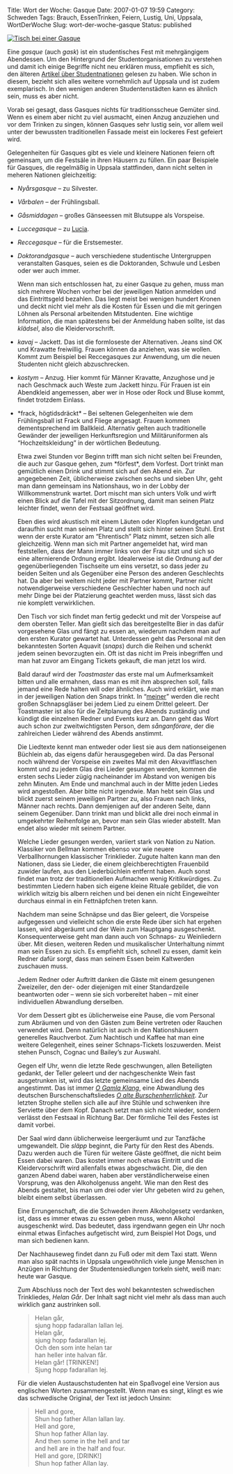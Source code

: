 Title: Wort der Woche: Gasque
Date: 2007-01-07 19:59
Category: Schweden
Tags: Brauch, EssenTrinken, Feiern, Lustig, Uni, Uppsala, WortDerWoche
Slug: wort-der-woche-gasque
Status: published

[![Tisch bei einer
Gasque](/pic/gasque_s.jpg "Tisch bei einer Gasque")](/pic/gasque_l.jpg)

Eine *gasque* (auch *gask*) ist ein studentisches Fest mit mehrgängigem
Abendessen. Um den Hintergrund der Studentorganisationen zu verstehen
und damit ich einige Begriffe nicht neu erklären muss, empfiehlt es
sich, den älteren [Artikel über
Studentnationen](http://www.fiket.de/2006/11/05/wort-der-woche-studentnation/)
gelesen zu haben. Wie schon in diesem, bezieht sich alles weitere
vornehmlich auf Uppsala und ist zudem exemplarisch. In den wenigen
anderen Studentenstädten kann es ähnlich sein, muss es aber nicht.

Vorab sei gesagt, dass Gasques nichts für traditionsscheue Gemüter sind.
Wenn es einem aber nicht zu viel ausmacht, einen Anzug anzuziehen und
vor dem Trinken zu singen, können Gasques sehr lustig sein, vor allem
weil unter der bewussten traditionellen Fassade meist ein lockeres Fest
gefeiert wird. <!--more-->

Gelegenheiten für Gasques gibt es viele und kleinere Nationen feiern oft
gemeinsam, um die Festsäle in ihren Häusern zu füllen. Ein paar
Beispiele für Gasques, die regelmäßig in Uppsala stattfinden, dann nicht
selten in meheren Nationen gleichzeitig:

-   *Nyårsgasque* – zu Silvester.
-   *Vårbalen* – der Frühlingsball.
-   *Gåsmiddagen* – großes Gänseessen mit Blutsuppe als Vorspeise.
-   *Luccegasque* – zu
    [Lucia](http://www.fiket.de/2006/12/13/lucia-und-die-katzen/).
-   *Reccegasque* – für die Erstsemester.

-   *Doktorandgasque* – auch verschiedene studentische Untergruppen
    veranstalten Gasques, seien es die Doktoranden, Schwule und Lesben
    oder wer auch immer.

    Wenn man sich entschlossen hat, zu einer Gasque zu gehen, muss man
    sich mehrere Wochen vorher bei der jeweiligen Nation anmelden und
    das Eintrittsgeld bezahlen. Das liegt meist bei wenigen hundert
    Kronen und deckt nicht viel mehr als die Kosten für Essen und die
    mit geringen Löhnen als Personal arbeitenden Mitstudenten. Eine
    wichtige Information, die man spätestens bei der Anmeldung haben
    sollte, ist das *klädsel*, also die Kleidervorschrift.

-   *kavaj* – Jackett. Das ist die formloseste der Alternativen. Jeans
    sind OK und Krawatte freiwillig. Frauen können da anziehen, was sie
    wollen. Kommt zum Beispiel bei Reccegasques zur Anwendung, um die
    neuen Studenten nicht gleich abzuschrecken.
-   *kostym* – Anzug. Hier kommt für Männer Kravatte, Anzughose und je
    nach Geschmack auch Weste zum Jackett hinzu. Für Frauen ist ein
    Abendkleid angemessen, aber wer in Hose oder Rock und Bluse kommt,
    findet trotzdem Einlass.

<ul>
<li>
*frack, högtidsdräckt* – Bei seltenen Gelegenheiten wie dem
Frühlingsball ist Frack und Fliege angesagt. Frauen kommen
dementsprechend im Ballkleid. Alternativ gelten auch traditionelle
Gewänder der jeweiligen Herkunftsregion und Militäruniformen als
“Hochzeitskleidung” in der wörtlichen Bedeutung.

</p>
Etwa zwei Stunden vor Beginn trifft man sich nicht selten bei Freunden,
die auch zur Gasque gehen, zum *förfest*, dem Vorfest. Dort trinkt man
gemütlich einen Drink und stimmt sich auf den Abend ein. Zur angegebenen
Zeit, üblicherweise zwischen sechs und sieben Uhr, geht man dann
gemeinsam ins Nationshaus, wo in der Lobby der Willkommenstrunk wartet.
Dort mischt man sich unters Volk und wirft einen Blick auf die Tafel mit
der Sitzordnung, damit man seinen Platz leichter findet, wenn der
Festsaal geöffnet wird.

Eben dies wird akustisch mit einem Läuten oder Klopfen kundgetan und
daraufhin sucht man seinen Platz und stellt sich hinter seinen Stuhl.
Erst wenn der erste Kurator am “Ehrentisch” Platz nimmt, setzen sich
alle gleichzeitig. Wenn man sich mit Partner angemeldet hat, wird man
feststellen, dass der Mann immer links von der Frau sitzt und sich so
eine alternierende Ordnung ergibt. Idealerweise ist die Ordnung auf der
gegenüberliegenden Tischseite um eins versetzt, so dass jeder zu beiden
Seiten und als Gegenüber eine Person des anderen Geschlechts hat. Da
aber bei weitem nicht jeder mit Partner kommt, Partner nicht
notwendigerweise verschiedene Geschlechter haben und noch auf mehr Dinge
bei der Platzierung geachtet werden muss, lässt sich das nie komplett
verwirklichen.

Den Tisch vor sich findet man fertig gedeckt und mit der Vorspeise auf
dem obersten Teller. Man gießt sich das bereitgestellte Bier in das
dafür vorgesehene Glas und fängt zu essen an, wiederum nachdem man auf
den ersten Kurator gewartet hat. Unterdessen geht das Personal mit den
bekanntesten Sorten Aquavit (*snaps*) durch die Reihen und schenkt jedem
seinen bevorzugten ein. Oft ist das nicht im Preis inbegriffen und man
hat zuvor am Eingang Tickets gekauft, die man jetzt los wird.

Bald darauf wird der *Toastmaster* das erste mal um Aufmerksamkeit
bitten und alle ermahnen, dass man es mit ihm absprechen soll, falls
jemand eine Rede halten will oder ähnliches. Auch wird erklärt, wie man
in der jeweiligen Nation den Snaps trinkt. In
“[meiner](http://www.upplandsnation.se/)” werden die recht großen
Schnapsgläser bei jedem Lied zu einem Drittel geleert. Der Toastmaster
ist also für die Zeitplanung des Abends zuständig und kündigt die
einzelnen Redner und Events kurz an. Dann geht das Wort auch schon zur
zweitwichtigsten Person, dem *sånganförare*, der die zahlreichen Lieder
während des Abends anstimmt.

Die Liedtexte kennt man entweder oder liest sie aus dem nationseigenen
Büchlein ab, das eigens dafür herausgegeben wird. Da das Personal noch
während der Vorspeise ein zweites Mal mit den Akvavitflaschen kommt und
zu jedem Glas drei Lieder gesungen werden, kommen die ersten sechs
Lieder zügig nacheinander im Abstand von wenigen bis zehn Minuten. Am
Ende und manchmal auch in der Mitte jeden Liedes wird angestoßen. Aber
bitte nicht irgendwie. Man hebt sein Glas und blickt zuerst seinem
jeweiligen Partner zu, also Frauen nach links, Männer nach rechts. Dann
demjenigen auf der anderen Seite, dann seinem Gegenüber. Dann trinkt man
und blickt alle drei noch einmal in umgekehrter Reihenfolge an, bevor
man sein Glas wieder abstellt. Man endet also wieder mit seinem Partner.

Welche Lieder gesungen werden, variiert stark von Nation zu Nation.
Klassiker von Bellman kommen ebenso vor wie neuere Verballhornungen
klassischer Trinklieder. Zugute halten kann man den Nationen, dass sie
Lieder, die einem gleichberechtigten Frauenbild zuwider laufen, aus den
Liederbüchlein entfernt haben. Auch sonst findet man trotz der
traditionellen Aufmachen wenig Kritikwürdiges. Zu bestimmten Liedern
haben sich eigene kleine Rituale gebildet, die von wirklich witzig bis
albern reichen und bei denen ein nicht Eingeweihter durchaus einmal in
ein Fettnäpfchen treten kann.

Nachdem man seine Schnäpse und das Bier geleert, die Vorspeise
aufgegessen und vielleicht schon die erste Rede über sich hat ergehen
lassen, wird abgeräumt und der Wein zum Hauptgang ausgeschenkt.
Konsequenterweise geht man dann auch von Schnaps- zu Weinliedern über.
Mit diesen, weiteren Reden und musikalischer Unterhaltung nimmt man sein
Essen zu sich. Es empfiehlt sich, schnell zu essen, damit kein Redner
dafür sorgt, dass man seinem Essen beim Kaltwerden zuschauen muss.

Jedem Redner oder Auftritt danken die Gäste mit einem gesungenen
Zweizeiler, den der- oder diejenigen mit einer Standardzeile beantworten
oder – wenn sie sich vorbereitet haben – mit einer individuellen
Abwandlung derselben.

Vor dem Dessert gibt es üblicherweise eine Pause, die vom Personal zum
Abräumen und von den Gästen zum Beine vertreten oder Rauchen verwendet
wird. Denn natürlich ist auch in den Nationshäusern generelles
Rauchverbot. Zum Nachtisch und Kaffee hat man eine weitere Gelegenheit,
eines seiner Schnaps-Tickets loszuwerden. Meist stehen Punsch, Cognac
und Bailey’s zur Auswahl.

Gegen elf Uhr, wenn die letzte Rede geschwungen, allen Beteiligten
gedankt, der Teller geleert und der nachgeschenkte Wein fast
ausgetrunken ist, wird das letzte gemeinsame Lied des Abends angestimmt.
Das ist immer [*O Gamla
Klang*](http://www.dsek.lth.se/arkiv/sanger/index.php?song=287), eine
Abwandlung des deutschen Burschenschaftsliedes [*O alte
Burschenherrlichkeit*](http://www.absolvia.de/wuerzburg/lohalte.htm).
Zur letzten Strophe stellen sich alle auf ihre Stühle und schwenken ihre
Serviette über dem Kopf. Danach setzt man sich nicht wieder, sondern
verlässt den Festsaal in Richtung Bar. Der förmliche Teil des Festes ist
damit vorbei.

Der Saal wird dann üblicherweise leergeräumt und zur Tanzfäche
umgewandelt. Die *släpp* beginnt, die Party für den Rest des Abends.
Dazu werden auch die Türen für weitere Gäste geöffnet, die nicht beim
Essen dabei waren. Das kostet immer noch etwas Eintritt und die
Kleidervorschrift wird allenfalls etwas abgeschwächt. Die, die den
ganzen Abend dabei waren, haben aber verständlicherweise einen
Vorsprung, was den Alkoholgenuss angeht. Wie man den Rest des Abends
gestaltet, bis man um drei oder vier Uhr gebeten wird zu gehen, bleibt
einem selbst überlassen.

Eine Errungenschaft, die die Schweden ihrem Alkoholgesetz verdanken,
ist, dass es immer etwas zu essen geben muss, wenn Alkohol ausgeschenkt
wird. Das bedeutet, dass irgendwann gegen ein Uhr noch einmal etwas
Einfaches aufgetischt wird, zum Beispiel Hot Dogs, und man sich bedienen
kann.

Der Nachhauseweg findet dann zu Fuß oder mit dem Taxi statt. Wenn man
also spät nachts in Uppsala ungewöhnlich viele junge Menschen in Anzügen
in Richtung der Studentensiedlungen torkeln sieht, weiß man: heute war
Gasque.

<a name="helan"></a>Zum Abschluss noch der Text des wohl bekanntesten
schwedischen Trinkliedes, *Helan Går*. Der Inhalt sagt nicht viel mehr
als dass man auch wirklich ganz austrinken soll.

> Helan går,  
>  sjung hopp fadarallan lallan lej.  
>  Helan går,  
>  sjung hopp fadarallan lej.  
>  Och den som inte helan tar  
>  han heller inte halvan får.  
>  Helan går! [TRINKEN!]  
>  Sjung hopp fadarallan lej.

Für die vielen Austauschstudenten hat ein Spaßvogel eine Version aus
englischen Worten zusammengestellt. Wenn man es singt, klingt es wie das
schwedische Original, der Text ist jedoch Unsinn:

> Hell and gore,  
>  Shun hop father Allan lallan lay.  
>  Hell and gore,  
>  Shun hop father Allan lay.  
>  And then some in the hell and tar  
>  and hell are in the half and four.  
>  Hell and gore, [DRINK!]  
>  Shun hop father Allan lay.

